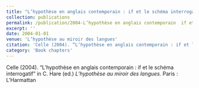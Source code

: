 ```yaml
---
title: "L’hypothèse en anglais contemporain : if et le schéma interrogatif"
collection: publications
permalink: /publication/2004-L’hypothèse en anglais contemporain  if et le schéma interrogatif
excerpt: ''
date: 2004-01-01
venue: 'L’hypothèse au miroir des langues'
citation: 'Celle (2004). “L’hypothèse en anglais contemporain : if et le schéma interrogatif” in C. Hare (ed.) <i>L’hypothèse au miroir des langues.</i> Paris : L’Harmattan'
category: 'Book chapters'
---
```

Celle (2004). “L’hypothèse en anglais contemporain : if et le schéma interrogatif” in C. Hare (ed.) <i>L’hypothèse au miroir des langues.</i> Paris : L’Harmattan